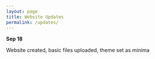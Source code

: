 ```yaml
---
layout: page
title: Website Updates
permalink: /updates/
---
```


<b> Sep 18 </b>

Website created, basic files uploaded, theme set as minima
